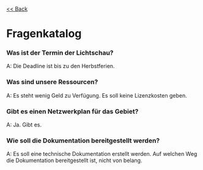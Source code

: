 [<< Back](../Lernsituation.md)

# Fragenkatalog

### Was ist der Termin der Lichtschau?

A:
Die Deadline ist bis zu den Herbstferien.

### Was sind unsere Ressourcen?

A:
Es steht wenig Geld zu Verfügung. Es soll keine Lizenzkosten geben.

### Gibt es einen Netzwerkplan für das Gebiet?

A:
Ja. Gibt es.

### Wie soll die Dokumentation bereitgestellt werden?

A:
Es soll eine technische Dokumentation erstellt werden.
Auf welchen Weg die Dokumentation bereitgestellt ist, nicht von belang.
